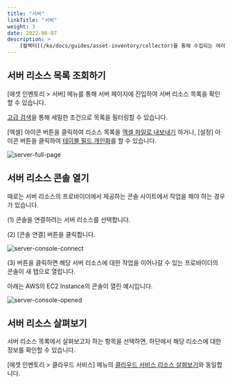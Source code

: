 ```yaml
---
title: "서버"
linkTitle: "서버"
weight: 3
date: 2022-06-07
description: >
    [컬렉터](/ko/docs/guides/asset-inventory/collector)를 통해 수집되는 여러 클라우드 서비스의 리소스들 중 서버 리소스를 확인할 수 있습니다.
---
```


## 서버 리소스 목록 조회하기

[에셋 인벤토리 > 서버] 메뉴를 통해 서버 페이지에 진입하여 서버 리소스 목록을 확인할 수 있습니다.

[고급 검색](/ko/docs/guides/advanced/search)을 통해 세밀한 조건으로 목록을 필터링할 수 있습니다.

[엑셀] 아이콘 버튼을 클릭하여 리소스 목록을 [엑셀 파일로 내보내기](/ko/docs/guides/advanced/excel-export) 하거나, [설정] 아이콘 버튼을 클릭하여 [테이블 필드 개인화](/ko/docs/guides/advanced/custom-table)를 할 수 있습니다.

![server-full-page](/ko/docs/guides/asset-inventory/server-img/server-full-page.png)

## 서버 리소스 콘솔 열기

때로는 서버 리소스의 프로바이더에서 제공하는 콘솔 사이트에서 작업을 해야 하는 경우가 있습니다.

(1) 콘솔을 연결하려는 서버 리소스를 선택합니다.

(2) [콘솔 연결] 버튼을 클릭합니다.

![server-console-connect](/ko/docs/guides/asset-inventory/server-img/server-console-connect.png)

(3) 버튼을 클릭하면 해당 서버 리소스에 대한 작업을 이어나갈 수 있는 프로바이더의 콘솔이 새 탭으로 열립니다.

아래는 AWS의 EC2 Instance의 콘솔이 열린 예시입니다.

![server-console-opened](/ko/docs/guides/asset-inventory/server-img/server-console-opened.png)

## 서버 리소스 살펴보기

서버 리소스 목록에서 살펴보고자 하는 항목을 선택하면, 하단에서 해당 리소스에 대한 정보를 확인할 수 있습니다.

[에셋 인벤토리 > 클라우드 서비스] 메뉴의 [클라우드 서비스 리소스 살펴보기](/ko/docs/guides/asset-inventory/cloud-service/#클라우드-서비스의-리소스-살펴보기)와 동일합니다.
